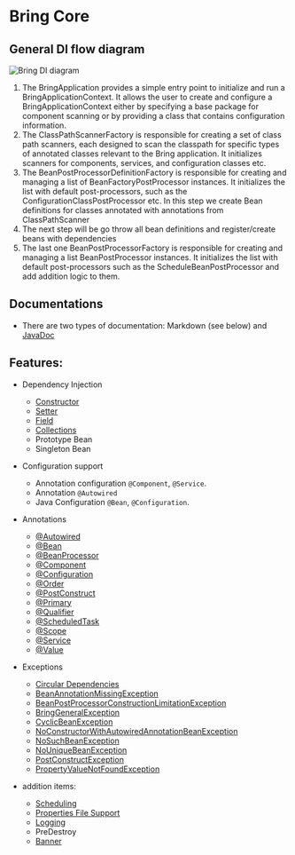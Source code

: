 # Bring Core

## General DI flow diagram

![Bring DI diagram](https://github.com/YevgenDemoTestOrganization/bring/assets/73576438/0e8d074a-3d49-4099-bf8e-68b029056cce)

1. The BringApplication provides a simple entry point to initialize and run a BringApplicationContext.
   It allows the user to create and configure a BringApplicationContext either by specifying a base package for component scanning or by providing a class that contains configuration information.
2. The ClassPathScannerFactory is responsible for creating a set of class path scanners, each designed to scan the classpath for specific types of annotated classes relevant to the Bring application. It initializes scanners for components, services, and configuration classes etc.
3. The BeanPostProcessorDefinitionFactory is responsible for creating and managing a list of BeanFactoryPostProcessor instances. It initializes the list with default post-processors, such as the ConfigurationClassPostProcessor etc. In this step we create Bean definitions for classes annotated with annotations from ClassPathScanner
4. The next step will be go throw all bean definitions and register/create beans with dependencies
5. The last one BeanPostProcessorFactory is responsible for creating and managing a list BeanPostProcessor instances. 
It initializes the list with default post-processors such as the ScheduleBeanPostProcessor and add addition logic to them.

## Documentations

- There are two types of documentation: Markdown (see below) and [JavaDoc](https://yevgendemotestorganization.github.io/bring-core-javadoc/)


## Features:

 - Dependency Injection
   - [Constructor](core/Constructor.md)
   - [Setter](core/Setter.md)
   - [Field](core/Field.md)
   - [Collections](core/Collections.md)
   - Prototype Bean
   - Singleton Bean


 - Configuration support
   - Annotation configuration `@Component`, `@Service`.
   - Annotation `@Autowired`
   - Java Configuration `@Bean`, `@Configuration`.


 - Annotations
   - [@Autowired](https://yevgendemotestorganization.github.io/bring-core-javadoc/com/bobocode/bring/core/annotation/Autowired.html)
   - [@Bean](https://yevgendemotestorganization.github.io/bring-core-javadoc/com/bobocode/bring/core/annotation/Bean.html)
   - [@BeanProcessor](https://yevgendemotestorganization.github.io/bring-core-javadoc/com/bobocode/bring/core/annotation/BeanProcessor.html)
   - [@Component](https://yevgendemotestorganization.github.io/bring-core-javadoc/com/bobocode/bring/core/annotation/Component.html)
   - [@Configuration](https://yevgendemotestorganization.github.io/bring-core-javadoc/com/bobocode/bring/core/annotation/Configuration.html)
   - [@Order](https://yevgendemotestorganization.github.io/bring-core-javadoc/com/bobocode/bring/core/annotation/Order.html)
   - [@PostConstruct](core/PostConstruct.md)
   - [@Primary](https://yevgendemotestorganization.github.io/bring-core-javadoc/com/bobocode/bring/core/annotation/Primary.html)
   - [@Qualifier](https://yevgendemotestorganization.github.io/bring-core-javadoc/com/bobocode/bring/core/annotation/Qualifier.html)
   - [@ScheduledTask](https://yevgendemotestorganization.github.io/bring-core-javadoc/com/bobocode/bring/core/annotation/ScheduledTask.html)
   - [@Scope](https://yevgendemotestorganization.github.io/bring-core-javadoc/com/bobocode/bring/core/annotation/package-summary.html#:~:text=a%20scheduled%20task.-,Scope,-Annotation%20indicating%20the)
   - [@Service](https://yevgendemotestorganization.github.io/bring-core-javadoc/com/bobocode/bring/core/annotation/Service.html)
   - [@Value](core/Value.md)


 - Exceptions
   - [Circular Dependencies](core/CircularDependencies.md)
   - [BeanAnnotationMissingException](https://yevgendemotestorganization.github.io/bring-core-javadoc/com/bobocode/bring/core/exception/BeanAnnotationMissingException.html)
   - [BeanPostProcessorConstructionLimitationException](https://yevgendemotestorganization.github.io/bring-core-javadoc/com/bobocode/bring/core/exception/BeanPostProcessorConstructionLimitationException.html)
   - [BringGeneralException](https://yevgendemotestorganization.github.io/bring-core-javadoc/com/bobocode/bring/core/exception/BringGeneralException.html)
   - [CyclicBeanException](https://yevgendemotestorganization.github.io/bring-core-javadoc/com/bobocode/bring/core/exception/CyclicBeanException.html)
   - [NoConstructorWithAutowiredAnnotationBeanException](https://yevgendemotestorganization.github.io/bring-core-javadoc/com/bobocode/bring/core/exception/NoConstructorWithAutowiredAnnotationBeanException.html)
   - [NoSuchBeanException](https://yevgendemotestorganization.github.io/bring-core-javadoc/com/bobocode/bring/core/exception/NoSuchBeanException.html)
   - [NoUniqueBeanException](https://yevgendemotestorganization.github.io/bring-core-javadoc/com/bobocode/bring/core/exception/NoUniqueBeanException.html)
   - [PostConstructException](https://yevgendemotestorganization.github.io/bring-core-javadoc/com/bobocode/bring/core/exception/PostConstructException.html)
   - [PropertyValueNotFoundException](https://yevgendemotestorganization.github.io/bring-core-javadoc/com/bobocode/bring/core/exception/PropertyValueNotFoundException.html)



- addition items:
  - [Scheduling](core/Scheduling.md)
  - [Properties File Support](core/PropertiesFileSupport.md)
  - [Logging](core/Logging.md)
  - PreDestroy
  - [Banner](core/Banner.md)
